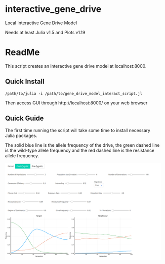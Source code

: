 # interactive_gene_drive
Local Interactive Gene Drive Model

Needs at least Julia v1.5 and Plots v1.19

# ReadMe

This script creates an interactive gene drive model at localhost:8000.

## Quick Install
```
/path/to/julia -i /path/to/gene_drive_model_interact_script.jl
```
Then access GUI through http://localhost:8000/ on your web browser

## Quick Guide
The first time running the script will take some time to install necessary Julia packages. 

The solid blue line is the allele frequency of the drive, the green dashed line is the wild-type allele frequency and the red dashed line is the resistance allele frequency.

![](gene_drive_model.png)
